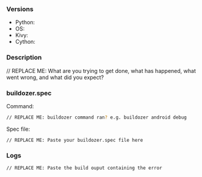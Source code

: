 <!--
The issue tracker is a tool to address bugs.
Please use the #kivy IRC channel on freenode or Stack Overflow for
support questions, more information at https://github.com/kivy/python-for-android#support

Before opening a new issue, make sure you do the following:
    * check that your issue isn't already filed: https://github.com/kivy/python-for-android/issues
    * prepare a short, runnable example that reproduces the issue
    * make sure to have `log_level = 2` in your `buildozer.spec`
    * reproduce the problem with the latest development version (`p4a.branch = master`)
    * double-check that the issue is indeed a bug and not a support request
    * please use backticks to format code or logs
-->

### Versions

* Python:
* OS:
* Kivy:
* Cython:

### Description

// REPLACE ME: What are you trying to get done, what has happened, what went wrong, and what did you expect?

### buildozer.spec

Command:
```sh
// REPLACE ME: buildozer command ran? e.g. buildozer android debug
```

Spec file:
```
// REPLACE ME: Paste your buildozer.spec file here
```

### Logs

```
// REPLACE ME: Paste the build ouput containing the error
```
